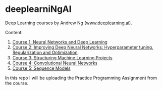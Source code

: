 # deeplearniNgAI
Deep Learning courses by Andrew Ng (www.deeplearning.ai).

Content:
 1. [Course 1: Neural Networks and Deep Learning](https://www.coursera.org/learn/neural-networks-deep-learning/)
 2. [Course 2: Improving Deep Neural Networks: Hyperparameter tuning, Regularization and Optimization](https://www.coursera.org/learn/deep-neural-network/)
 3. [Course 3: Structuring Machine Learning Projects](https://www.coursera.org/learn/machine-learning-projects)
 4. [Course 4: Convolutional Neural Networks](https://www.coursera.org/learn/convolutional-neural-networks)
 5. [Course 5: Sequence Models](https://www.coursera.org/learn/nlp-sequence-models)

In this repo I will be uploading the Practice Programming Assignment from the course. 
